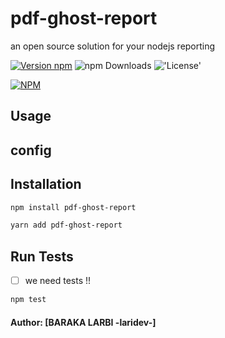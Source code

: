 # pdf-ghost-report

an open source solution for your nodejs reporting

[![Version npm](https://img.shields.io/npm/v/pdf-ghost-report)](https://www.npmjs.com/package/pdf-ghost-report) ![npm Downloads](https://img.shields.io/npm/dm/pdf-ghost-report) !['License'](https://img.shields.io/github/license/ElitDevs/pdf-ghost-report)

[![NPM](https://nodei.co/npm/pdf-ghost-report.png?downloads=true&downloadRank=true&stars=true)](https://nodei.co/npm/pdf-ghost-report/)

## Usage

## config

## Installation

```bash
npm install pdf-ghost-report
```

```bash
yarn add pdf-ghost-report
```

## Run Tests

- [ ] we need tests !!

```bash
npm test
```

#### Author: [BARAKA LARBI -laridev-]
